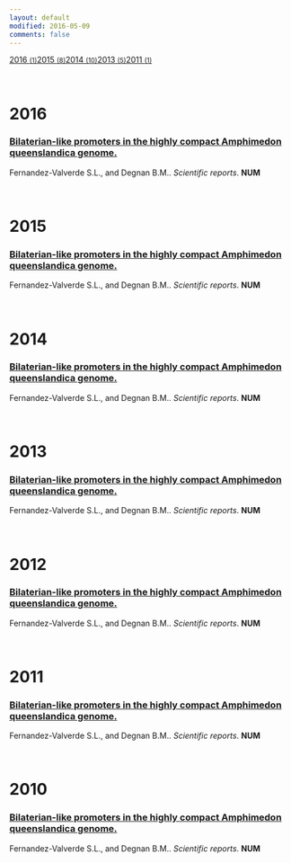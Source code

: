```yaml
---
layout: default
modified: 2016-05-09
comments: false
---
```



<div class="category-box">
<a href="#2016"><span class="category-item">2016 <small>(1)</small></span></a><a href="#2015"><span class="category-item">2015 <small>(8)</small></span></a><a href="#2014"><span class="category-item">2014 <small>(10)</small></span></a><a href="#2013"><span class="category-item">2013 <small>(5)</small></span></a><a href="#2011"><span class="category-item">2011 <small>(1)</small></span></a>
</div>

<a name="2016">&nbsp;</a>
<h1>2016</h1>

<div class="pub">
    <h3><a href="http://www.nature.com/articles/srep22496" target="_new">Bilaterian-like promoters in the highly compact Amphimedon queenslandica genome.</a></h3>
    <span class="pub-authors"><span class="pub-member-author">Fernandez-Valverde S.L.</span>, and <span class="pub-member-author">Degnan B.M.</span>.</span>
    <span class="pub-journal"><i>Scientific reports</i>. <b>NUM</b></span>
</div>


<a name="2015">&nbsp;</a>
<h1>2015</h1>

<div class="pub">
    <h3><a href="http://www.nature.com/articles/srep22496" target="_new">Bilaterian-like promoters in the highly compact Amphimedon queenslandica genome.</a></h3>
    <span class="pub-authors"><span class="pub-member-author">Fernandez-Valverde S.L.</span>, and <span class="pub-member-author">Degnan B.M.</span>.</span>
    <span class="pub-journal"><i>Scientific reports</i>. <b>NUM</b></span>
</div>


<a name="2014">&nbsp;</a>
<h1>2014</h1>

<div class="pub">
    <h3><a href="http://www.nature.com/articles/srep22496" target="_new">Bilaterian-like promoters in the highly compact Amphimedon queenslandica genome.</a></h3>
    <span class="pub-authors"><span class="pub-member-author">Fernandez-Valverde S.L.</span>, and <span class="pub-member-author">Degnan B.M.</span>.</span>
    <span class="pub-journal"><i>Scientific reports</i>. <b>NUM</b></span>
</div>

<a name="2013">&nbsp;</a>
<h1>2013</h1>

<div class="pub">
    <h3><a href="http://www.nature.com/articles/srep22496" target="_new">Bilaterian-like promoters in the highly compact Amphimedon queenslandica genome.</a></h3>
    <span class="pub-authors"><span class="pub-member-author">Fernandez-Valverde S.L.</span>, and <span class="pub-member-author">Degnan B.M.</span>.</span>
    <span class="pub-journal"><i>Scientific reports</i>. <b>NUM</b></span>
</div>

<a name="2012">&nbsp;</a>
<h1>2012</h1>

<div class="pub">
    <h3><a href="http://www.nature.com/articles/srep22496" target="_new">Bilaterian-like promoters in the highly compact Amphimedon queenslandica genome.</a></h3>
    <span class="pub-authors"><span class="pub-member-author">Fernandez-Valverde S.L.</span>, and <span class="pub-member-author">Degnan B.M.</span>.</span>
    <span class="pub-journal"><i>Scientific reports</i>. <b>NUM</b></span>
</div>

<a name="2011">&nbsp;</a>
<h1>2011</h1>

<div class="pub">
    <h3><a href="http://www.nature.com/articles/srep22496" target="_new">Bilaterian-like promoters in the highly compact Amphimedon queenslandica genome.</a></h3>
    <span class="pub-authors"><span class="pub-member-author">Fernandez-Valverde S.L.</span>, and <span class="pub-member-author">Degnan B.M.</span>.</span>
    <span class="pub-journal"><i>Scientific reports</i>. <b>NUM</b></span>
</div>

<a name="2010">&nbsp;</a>
<h1>2010</h1>

<div class="pub">
    <h3><a href="http://www.nature.com/articles/srep22496" target="_new">Bilaterian-like promoters in the highly compact Amphimedon queenslandica genome.</a></h3>
    <span class="pub-authors"><span class="pub-member-author">Fernandez-Valverde S.L.</span>, and <span class="pub-member-author">Degnan B.M.</span>.</span>
    <span class="pub-journal"><i>Scientific reports</i>. <b>NUM</b></span>
</div>



